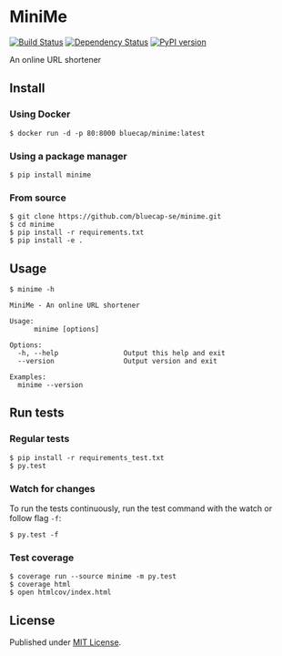 # MiniMe

[![Build Status](https://travis-ci.org/bluecap-se/minime.svg)](https://travis-ci.org/bluecap-se/minime)
[![Dependency Status](https://gemnasium.com/bluecap-se/minime.svg)](https://gemnasium.com/bluecap-se/minime)
[![PyPI version](https://badge.fury.io/py/minime.svg)](http://badge.fury.io/py/minime)

An online URL shortener

## Install

### Using Docker

```console
$ docker run -d -p 80:8000 bluecap/minime:latest
```

### Using a package manager

```console
$ pip install minime
```

### From source

```console
$ git clone https://github.com/bluecap-se/minime.git
$ cd minime
$ pip install -r requirements.txt
$ pip install -e .
```

## Usage

```console
$ minime -h

MiniMe - An online URL shortener

Usage:
      minime [options]

Options:
  -h, --help                Output this help and exit
  --version                 Output version and exit

Examples:
  minime --version
```


## Run tests

### Regular tests

```console
$ pip install -r requirements_test.txt
$ py.test
```

### Watch for changes

To run the tests continuously, run the test command with the watch or follow flag `-f`:

```console
$ py.test -f
```

### Test coverage

```console
$ coverage run --source minime -m py.test
$ coverage html
$ open htmlcov/index.html
```

## License

Published under [MIT License](https://github.com/bluecap-se/minime/blob/master/LICENSE).
